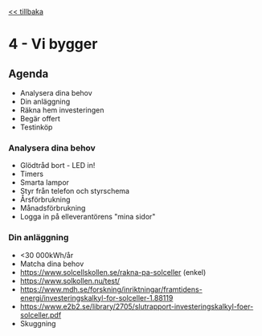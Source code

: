 <a href="README.md"><< tillbaka</a>

# 4 - Vi bygger

## Agenda

* Analysera dina behov
* Din anläggning
* Räkna hem investeringen
* Begär offert
* Testinköp

### Analysera dina behov
* Glödtråd bort - LED in!
* Timers
* Smarta lampor
* Styr från telefon och styrschema
* Årsförbrukning
* Månadsförbrukning
* Logga in på elleverantörens "mina sidor"

### Din anläggning
* <30 000kWh/år
* Matcha dina behov
* https://www.solcellskollen.se/rakna-pa-solceller (enkel)
* https://www.solkollen.nu/test/
* https://www.mdh.se/forskning/inriktningar/framtidens-energi/investeringskalkyl-for-solceller-1.88119
* https://www.e2b2.se/library/2705/slutrapport-investeringskalkyl-foer-solceller.pdf
* Skuggning

